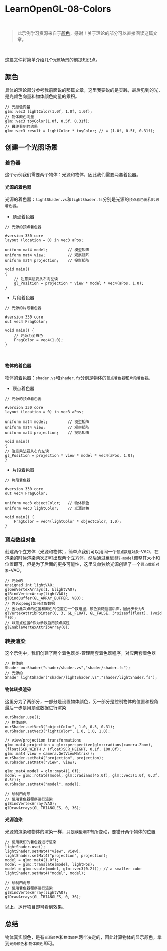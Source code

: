 # LearnOpenGL-08-Colors

<br/>

>  此示例学习资源来自于[颜色](https://learnopengl-cn.github.io/02%20Lighting/01%20Colors/)，感谢！关于理论的部分可以直接阅读这篇文章。
<br/>

这篇文件将简单介绍几个`光照`场景的前提知识点。
<br/>

## 颜色
具体的理论部分参考我前面说的那篇文章，这里我要说的是实践，最后见到的光，是光颜色向量和物体颜色向量的乘积。
```
// 光颜色向量
glm::vec3 lightColor(1.0f, 1.0f, 1.0f);
// 物体颜色向量
glm::vec3 toyColor(1.0f, 0.5f, 0.31f);
// 最终看到的结果
glm::vec3 result = lightColor * toyColor; // = (1.0f, 0.5f, 0.31f);
```


## 创建一个光照场景
### 着色器
这个示例我们需要两个物体：光源和物体，因此我们需要两套着色器。
#### 光源的着色器
光源的着色器：`lightShader.vs`和`lightShader.fs`分别是光源的`顶点着色器`和`片段着色器`。
- 顶点着色器
```
// 光源的顶点着色器

#version 330 core
layout (location = 0) in vec3 aPos;

uniform mat4 model;         // 模型矩阵
uniform mat4 view;          // 观察矩阵
uniform mat4 projection;    // 投影矩阵

void main()
{
    // 注意乘法要从右向左读
    gl_Position = projection * view * model * vec4(aPos, 1.0);
}
```
- 片段着色器
```
// 光源的片段着色器

#version 330 core
out vec4 FragColor;

void main() {
    // 光源为全白色
    FragColor = vec4(1.0);
}
```
<br/>

#### 物体的着色器
物体的着色器：`shader.vs`和`shader.fs`分别是物体的`顶点着色器`和`片段着色器`。
- 顶点着色器
```
// 光源的顶点着色器

#version 330 core
layout (location = 0) in vec3 aPos;

uniform mat4 model;         // 模型矩阵
uniform mat4 view;          // 观察矩阵
uniform mat4 projection;    // 投影矩阵

void main()
{
// 注意乘法要从右向左读
gl_Position = projection * view * model * vec4(aPos, 1.0);
}
```

- 片段着色器
```
// 片段着色器

#version 330 core
out vec4 FragColor;

uniform vec3 objectColor;   // 物体颜色
uniform vec3 lightColor;    // 光源颜色

void main() {
    FragColor = vec4(lightColor * objectColor, 1.0);
}
```

### 顶点数组对象
创建两个立方体（光源和物体），简单点我们可以用同一个`顶点数组对象`-VAO，在渲染的时候渲染两次即可出现两个立方体，然后通过`模型矩阵`-`model`调整其大小和位置即可，但是为了后面的更多可能性，这里又单独给光源创建了一个`顶点数组对象`-VAO。
```
// 光源的
unsigned int lightVAO;
glGenVertexArrays(1, &lightVAO);
glBindVertexArray(lightVAO);
glBindBuffer(GL_ARRAY_BUFFER, VBO);
// 告诉opengl如何读取数据
// 因为此次点的位置和颜色的位置在一个数组里，颜色紧随位置后面，因此步长为5
glVertexAttribPointer(0, 3, GL_FLOAT, GL_FALSE, 3*sizeof(float), (void *)0);
// 以顶点位置0作为参数启用顶点属性
glEnableVertexAttribArray(0);
```


### 转换渲染
这个示例中，我们创建了两个着色器类-管理两套着色器程序，对应两套着色器
```
// 物体的
Shader ourShader("shader/shader.vs","shader/shader.fs");
// 光源的
Shader lightShader("shader/lightShader.vs","shader/lightShader.fs");
```

#### 物体转换渲染
这里分为了两部分，一部分是设置物体颜色，另一部分是控制物体的位置和视角
最后一步是用顶点数据进行渲染
```
ourShader.use();
// 物体颜色
ourShader.setVec3("objectColor", 1.0, 0.5, 0.31);
ourShader.setVec3("lightColor", 1.0, 1.0, 1.0);

// view/projection transformations
glm::mat4 projection = glm::perspective(glm::radians(camera.Zoom), (float)SCR_WIDTH / (float)SCR_HEIGHT, 0.1f, 100.0f);
glm::mat4 view = camera.GetViewMatrix();
ourShader.setMat4("projection", projection);
ourShader.setMat4("view", view);

glm::mat4 model = glm::mat4(1.0f);
model = glm::rotate(model, glm::radians(45.0f), glm::vec3(1.0f, 0.3f, 0.5f));
ourShader.setMat4("model", model);

// 绘制四角形
// 使用着色器程序进行渲染
glBindVertexArray(VAO);
glDrawArrays(GL_TRIANGLES, 0, 36);
```

#### 光源渲染
光源的渲染和物体的渲染一样，只是`模型矩阵`有所变动，要错开两个物体的位置
```
// 使用我们的着色器进行渲染
lightShader.use();
lightShader.setMat4("view", view);
lightShader.setMat4("projection", projection);
model = glm::mat4(1.0f);
model = glm::translate(model, lightPos);
model = glm::scale(model, glm::vec3(0.2f)); // a smaller cube
lightShader.setMat4("model", model);

// 绘制四角形
// 使用着色器程序进行渲染
glBindVertexArray(lightVAO);
glDrawArrays(GL_TRIANGLES, 0, 36);
```

以上，运行项目即可看到效果。


## 总结
物体真实颜色，是有`光源颜色`和`物体颜色`两个决定的，因此计算物体的显示颜色，拿到`光源颜色`和`物体颜色`即可。
